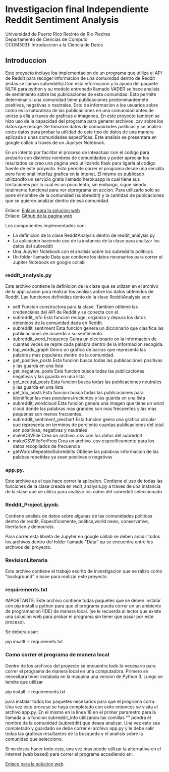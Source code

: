 # Investigacion final Independiente Reddit Sentiment Analysis
Universidad de Puerto Rico Recinto de Rio Piedras<br>
Departamento de Ciencias de Computo<br>
CCOM3031: Introduccion a la Ciencia de Datos<br>

## Introduccion

Este proyecto incluye loa implementacion de un programa que utiliza el API de Reddit para recoger informacion de una comunidad dentro de Reddit (estas se llaman subreddits).Con esta informacion y la ayuda del paquete NLTK para python y su modelo entrenado llamado VADER se hace analisis de sentimiento sobre las publicaciones de esta comunidad. Esto permite determinar si una comunidad tiene publicaciones predominantemete positivas, negativas o neutrales. Esto da informacion a los usuarios sobre como es la naturaleza de las publicaciones en una comunidad antes de unirse a ella a traves de graficas e imagenes. En este proyecto tambien se hizo uso de la capacidad del programa para generar archivos .csv sobre los datos que recoge. Se tomaron datos de comunidades politicas y se analizo estos datos para probar la utilidad de este tipo de datos de una manera aplicada a unas comunidades especificas. Este analisis se presentara en google collab a traves de un Jupityer Notebook. 

En un intento por facilitar el proceso de inteactuar con el codigo para probarlo con distintos nombres de comunidades y poder apreciar los resultados se creo una pagina web utilizando flask para ligarla al codigo fuente de este proyecto. Esto permite correr el programa desde una sencilla pero funcional interfaz grafica en la intenet. El mismo es publicado utilizandfo un servicio gratis llamado herokuapp la cual tiene sus limitaciones por lo cual es un poco lento, sin embargo, sigue siendo totalmente funcional para ver elprograma en accion. Para utilizarlo solo se pone el nombre de la comunidad (subbreddit) y la cantidad de pubicaciones que se quieren analizar dentro de esa comunidad.

Enlace:
[Enlace para la solucion web](https://redditanalisys.herokuapp.com/)
<br>
Enlace:
[Github de la pagina web](https://github.com/jasielrt95/Reddit-Flask-Website)

Los componentes implementados son:
- La definicion de la clase RedditAnalysis dentro de reddit_analysis.py
- La aplicacion haciendo uso de la instancia de la clase para analizar los datos del subreddit
- Una Jupyter Notebook con el analisis sobre los subreddits politicos
- Un folder llamado Data que contiene los datos necesarios para correr el Jupiter Notebook en google collab

### reddit_analysis.py

Este archivo contiene la definicion de la clase que se utlizan en el archivo de la applicacion para realizar los analisis aobre los datos obtenidos de Reddit. Las funciones definidias dento de la clase RedditAnalysis son: 

* self 
    Funcion constructora para la clase. Tambien obtiene las credenciales del API de Reddit y se conecta con el. 
* subreddit_info 
    Esta funcion recoge, organiza y depura los datos obtenidos de la comunidad dada en Reddit.
* subreddit_sentiment
    Esta funcion genera un diccionario que clasifica las publicaciones de acuerdo a su sentimiento.
* subreddit_word_frequency
    Genra un diccionario on la informacion de cuantas veces se repite cada palabra dentro de la informacion recogida. 
* top_words_graph
    Genra un grafica de barras que representa las palabras mas populares dentro de la comunidad. 
* get_positive_posts
    Esta funcion busca todas las publicaciones positivas y las guarda en una lista
* get_negative_posts
    Esta funcion busca todas las publicaciones negativas y las guarda en una lista
* get_neutral_posts
    Esta funcion busca todas las publicaciones neutrales y las guarda en una lista
* get_top_posts
    Esta funcion busca todas las publicaciones para identificar las mas populares/recientes y las guarda en una lista
* subreddit_wordcloud
    Esta funcion genera una imagen que tiene un word cloud donde las palabras mas grandes son mas frecuentes y las mas pequenas son menos frecuentes.
* subreddit_sentiment_piechart
    Esta funcion geera una grafica circular que representa en terminos de porciento cuantas publicaciones del total son positivas, negativas y neutrales
* makeCSVFile
    Crea un archivo .csv con los datos del subreddit
* makeCSVFileForFreq
    Crea un archivo .csv especificamente para los datos recopilados de frecuencia
* getWordsRepeatedSubreddits
    Obtiene las palabras informacion de las palabas repetidas ya sean positivas o negativas
     
### app.py.

Este archivo es el que hace correr la aplicaion. Contiene el uso de todas las funciones de la clase creada en redit_analysis.py a traves de una instancia de la clase que se utiliza para analizar los datos del subreddit seleccionado

### Reddit_Project.ipynb.

Contiene analisis de datos sobre algunas de las comunidades politicas dentro de reddit. Especificamente, politics,world news, conservative, libertarian y democrats. 

Para correr esta libreta de Jupyter en google collab se deben anadir todos los archivos dentro del folder llamado "Data" qu se encuentra entre los archivos del proyecto.

### RevisionLiteraria

Este archivo contiene el trabajo escrito de investigacion que se ralizo como "background" o base para realizar este proyecto.

### requirements.txt

IMPORTANTE. Este archivo contiene todas paquetes que se deben instalar con pip install a python para que el programa pueda correr en un ambiente de programacion (IDE) de manera local. (se le recuerda al lector que existe una solucion web para probar el programa sin tener que pasar por este proceso).

Se debera usar:

pip insatll -r requiremets.txt 


### Como correr el programa de manera local 

Dentro de los archivos del proyecto se encuentra todo lo necesario para correr el programa de manera local en una computadora. Primero se necesitara tener instalada en la maquina una version de Python 3.  Luego se tendra que utilizar

pip install -r requirements.txt 

para instalar todos los paquetes necesarios para que el programa corra. Una vez este proceso se haya completado con exito entonces se visita el archivo app.py. En el mismo en la linea 18 en el primer parametro para la llamada a la funcion subreddit_info utilizando las comillas "" pondra el nombre de la comunidad (subreddit) que desea analizar. Una vez esto sea completado y guardado se debe correr el archivo app.py y le debe salir todas las graficas resultantes de la busqueda y el analisis sobre la comunidad que selecciono.

Si no desea hacer todo esto, una vez mas puede utilizar la alternativa en el internet (web based) para correr el programa accediendo en:

[Enlace para la solucion web](https://redditanalisys.herokuapp.com/)

